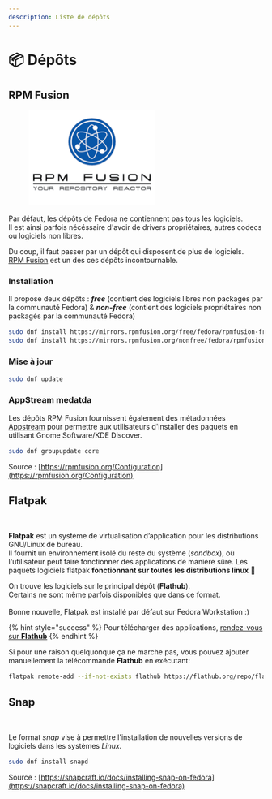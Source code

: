 ```yaml
---
description: Liste de dépôts
---
```


# 📦 Dépôts

## RPM Fusion

<figure><img src="../../../.gitbook/assets/rpm_fusion.png" alt="" width="250"><figcaption></figcaption></figure>

Par défaut, les dépôts de Fedora ne contiennent pas tous les logiciels. \
Il est ainsi parfois nécéssaire d'avoir de drivers propriétaires, autres codecs ou logiciels non libres.&#x20;

Du coup, il faut passer par un dépôt qui disposent de plus de logiciels. [\
RPM Fusion](https://rpmfusion.org) est un des ces dépôts incontournable.

### Installation

Il propose deux dépôts : _**free**_ (contient des logiciels libres non packagés par la communauté Fedora) & _**non-free**_ (contient des logiciels propriétaires non packagés par la communauté Fedora)

```bash
sudo dnf install https://mirrors.rpmfusion.org/free/fedora/rpmfusion-free-release-$(rpm -E %fedora).noarch.rpm           # RPM Fusion free
sudo dnf install https://mirrors.rpmfusion.org/nonfree/fedora/rpmfusion-nonfree-relbasease-$(rpm -E %fedora).noarch.rpm  # RPM Fusion non-free  
```

### Mise à jour

```bash
sudo dnf update
```

### AppStream medatda

Les dépôts RPM Fusion fournissent également des métadonnées [Appstream](https://www.freedesktop.org/wiki/Distributions/AppStream/) pour permettre aux utilisateurs d'installer des paquets en utilisant Gnome Software/KDE Discover.

```bash
sudo dnf groupupdate core
```

Source : [https://rpmfusion.org/Configuration](https://rpmfusion.org/Configuration)

## Flatpak

<figure><img src="https://fedoramagazine.org/wp-content/uploads/2018/03/flathub.png" alt=""><figcaption></figcaption></figure>

**Flatpak** est un système de virtualisation d’application pour les distributions GNU/Linux de bureau.\
Il fournit un environnement isolé du reste du système (_sandbox_), où l'utilisateur peut faire fonctionner des applications de manière sûre.  Les paquets logiciels flatpak **fonctionnant sur toutes les distributions linux** :clap:&#x20;

On trouve les logiciels sur le principal dépôt (**Flathub**). \
Certains ne sont même parfois disponibles que dans ce format.\
\
Bonne nouvelle, Flatpak est installé par défaut sur Fedora Workstation :)&#x20;

{% hint style="success" %}
Pour télécharger des applications, [rendez-vous sur **Flathub**](https://flathub.org/)
{% endhint %}

Si pour une raison quelquonque ça ne marche pas, vous pouvez ajouter manuellement la télécommande **Flathub** en exécutant:

```bash
flatpak remote-add --if-not-exists flathub https://flathub.org/repo/flathub.flatpakrepo
```

## Snap

<figure><img src="https://assets.ubuntu.com/v1/4726d040-Snap+logo+white+bg.jpg" alt=""><figcaption></figcaption></figure>

Le format _snap_ vise à permettre l'installation de nouvelles versions de logiciels dans les systèmes _Linux._

```bash
sudo dnf install snapd
```

Source : [https://snapcraft.io/docs/installing-snap-on-fedora](https://snapcraft.io/docs/installing-snap-on-fedora)

##
